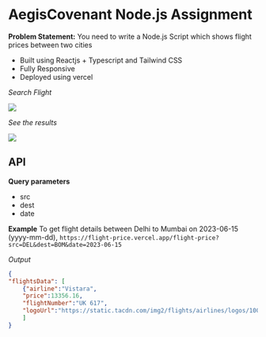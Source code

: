 
# AegisCovenant Node.js Assignment
**Problem Statement:** You need to write a Node.js Script which shows flight prices between two cities

- Built using Reactjs + Typescript and Tailwind CSS
- Fully Responsive
- Deployed using vercel

*Search Flight*

![](https://i.ibb.co/n7DSGvD/1.png)

*See the results*

![](https://i.ibb.co/mGSryZn/2-1.png)

## API

**Query parameters**
- src
- dest
- date

**Example**
To get flight details between Delhi to Mumbai on 2023-06-15 (yyyy-mm-dd),
``` https://flight-price.vercel.app/flight-price?src=DEL&dest=BOM&date=2023-06-15 ```

*Output*
```json
{
"flightsData": [
	{"airline":"Vistara",
	"price":13356.16,
	"flightNumber":"UK 617",
	"logoUrl":"https://static.tacdn.com/img2/flights/airlines/logos/100x100/Vistara.png"}
	]
}
 ```
